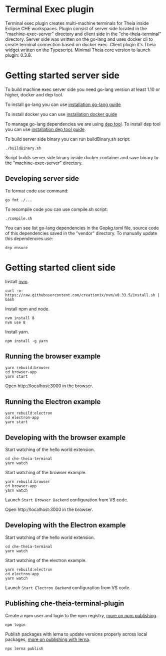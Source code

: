 # Terminal Exec plugin

Terminal exec plugin creates multi-machine terminals for Theia inside Eclipse CHE workspaces. Plugin consist of server
side located in the "machine-exec-server" directory and client side in the "che-theia-terminal" directory. Server side was written on
the go-lang and uses docker cli to create terminal connection based on docker exec. Client plugin it's Theia widget written on the Typescript.
Minimal Theia core version to launch plugin: 0.3.8.

# Getting started server side

To build machine exec server side you need go-lang version at least 1.10 or higher, docker and dep tool.

To install go-lang you can use [installation go-lang guide](https://golang.org/doc/install)

To install docker you can use [installation docker guide](https://docs.docker.com/install)

To manage go-lang dependencies we are using [dep tool](https://github.com/golang/dep).
To install dep tool you can use [installation dep tool guide](https://golang.github.io/dep/docs/installation.html).

To build server side binary you can run buildBinary.sh script:

    ./buildBinary.sh

Script builds server side binary inside docker container and save binary to the "machine-exec-server" directory.

## Developing server side

To format code use command:

    go fmt ./...

To recompile code you can use compile.sh script:

    ./compile.sh

You can see list go-lang dependencies in the Gopkg.toml file, source code of this dependencies saved in the "vendor" directory. To manually update this dependencies use:

    dep ensure

# Getting started client side

Install [nvm](https://github.com/creationix/nvm#install-script).

    curl -o- https://raw.githubusercontent.com/creationix/nvm/v0.33.5/install.sh | bash

Install npm and node.

    nvm install 8
    nvm use 8

Install yarn.

    npm install -g yarn

## Running the browser example

    yarn rebuild:browser
    cd browser-app
    yarn start

Open http://localhost:3000 in the browser.

## Running the Electron example

    yarn rebuild:electron
    cd electron-app
    yarn start

## Developing with the browser example

Start watching of the hello world extension.

    cd che-theia-terminal
    yarn watch

Start watching of the browser example.

    yarn rebuild:browser
    cd browser-app
    yarn watch

Launch `Start Browser Backend` configuration from VS code.

Open http://localhost:3000 in the browser.

## Developing with the Electron example

Start watching of the hello world extension.

    cd che-theia-terminal
    yarn watch

Start watching of the electron example.

    yarn rebuild:electron
    cd electron-app
    yarn watch

Launch `Start Electron Backend` configuration from VS code.

## Publishing che-theia-terminal-plugin

Create a npm user and login to the npm registry, [more on npm publishing](https://docs.npmjs.com/getting-started/publishing-npm-packages).

    npm login

Publish packages with lerna to update versions properly across local packages, [more on publishing with lerna](https://github.com/lerna/lerna#publish).

    npx lerna publish
